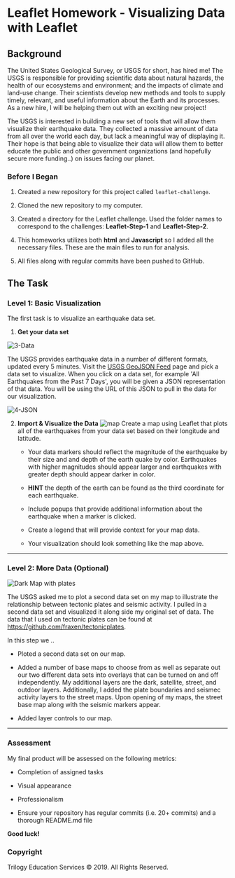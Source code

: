 # Leaflet Homework - Visualizing Data with Leaflet

## Background

The United States Geological Survey, or USGS for short, has hired me! The USGS is responsible for providing scientific data about natural hazards, the health of our ecosystems and environment; and the impacts of climate and land-use change. Their scientists develop new methods and tools to supply timely, relevant, and useful information about the Earth and its processes. As a new hire, I will be helping them out with an exciting new project!

The USGS is interested in building a new set of tools that will allow them visualize their earthquake data. They collected a massive amount of data from all over the world each day, but lack a meaningful way of displaying it. Their hope is that being able to visualize their data will allow them to better educate the public and other government organizations (and hopefully secure more funding..) on issues facing our planet.

### Before I Began

1. Created a new repository for this project called `leaflet-challenge`. 

2. Cloned the new repository to my computer.

3. Created a directory for the Leaflet challenge. Used the folder names to correspond to the challenges: **Leaflet-Step-1** and **Leaflet-Step-2**.

4. This homeworks utilizes both **html** and **Javascript** so I added all the necessary files. These are the main files to run for analysis.

5. All files along with regular commits have been pushed to GitHub.

## The Task

### Level 1: Basic Visualization



The first task is to visualize an earthquake data set.

1. **Get your data set**

![3-Data](https://user-images.githubusercontent.com/66078772/100487184-fc57b480-30cc-11eb-87c3-7d1ea98af440.png)   

   The USGS provides earthquake data in a number of different formats, updated every 5 minutes. Visit the [USGS GeoJSON Feed](http://earthquake.usgs.gov/earthquakes/feed/v1.0/geojson.php) page and pick a data set to visualize. When you click on a data set, for example 'All Earthquakes from the Past 7 Days', you will be given a JSON representation of that data. You will be using the URL of this JSON to pull in the data for our visualization.

   ![4-JSON](https://user-images.githubusercontent.com/66078772/100487153-d7634180-30cc-11eb-8774-c908326f060e.png)

2. **Import & Visualize the Data**
![map](https://user-images.githubusercontent.com/66078772/100487321-8e5fbd00-30cd-11eb-9a1b-935e3017cc9a.PNG)
   Create a map using Leaflet that plots all of the earthquakes from your data set based on their longitude and latitude.

   * Your data markers should reflect the magnitude of the earthquake by their size and and depth of the earth quake by color. Earthquakes with higher magnitudes should appear larger and earthquakes with greater depth should appear darker in color.

   * **HINT** the depth of the earth can be found as the third coordinate for each earthquake.

   * Include popups that provide additional information about the earthquake when a marker is clicked.

   * Create a legend that will provide context for your map data.

   * Your visualization should look something like the map above.

- - -

### Level 2: More Data (Optional)

![Dark Map with plates](https://user-images.githubusercontent.com/66078772/100487403-08904180-30ce-11eb-94c9-faec97bf4feb.PNG)


The USGS asked me to plot a second data set on my map to illustrate the relationship between tectonic plates and seismic activity. I pulled in a second data set and visualized it along side my original set of data. The data that I used on tectonic plates can be found at <https://github.com/fraxen/tectonicplates>.

In this step we ..

* Ploted a second data set on our map.

* Added a number of base maps to choose from as well as separate out our two different data sets into overlays that can be turned on and off independently.  My additional layers are the dark, satellite, street, and outdoor layers.  Additionally, I added the plate boundaries and seismec activity layers to the street maps.  Upon opening of my maps, the street base map along with the seismic markers appear. 

* Added layer controls to our map.

- - -

### Assessment

My final product will be assessed on the following metrics:

* Completion of assigned tasks

* Visual appearance

* Professionalism

* Ensure your repository has regular commits (i.e. 20+ commits) and a thorough README.md file

**Good luck!**

### Copyright

Trilogy Education Services © 2019. All Rights Reserved.
